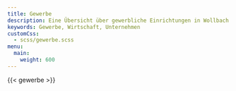 ```yaml
---
title: Gewerbe
description: Eine Übersicht über gewerbliche Einrichtungen in Wollbach
keywords: Gewerbe, Wirtschaft, Unternehmen
customCss:
  - scss/gewerbe.scss
menu:
  main:
    weight: 600
---
```


{{< gewerbe >}}
